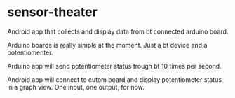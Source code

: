 sensor-theater
==============

Android app that collects and display data from bt connected arduino board.

Arduino boards is really simple at the moment. Just a bt device and a potentiomenter.

Arduino app will send potentiometer status trough bt 10 times per second. 

Android app will connect to cutom board and display potentiometer status in a graph view. 
One input, one output, for now.

